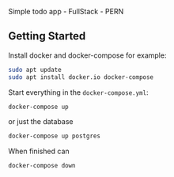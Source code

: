 Simple todo app - FullStack - PERN 

## Getting Started

Install docker and docker-compose for example:

```bash
sudo apt update
sudo apt install docker.io docker-compose
```

Start everything in the `docker-compose.yml`:

```bash
docker-compose up
```

or just the database

```bash
docker-compose up postgres
```

When finished can

```bash
docker-compose down
```

